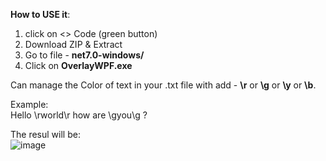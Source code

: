 **How to USE it**:
1. click on <> Code (green button)
2. Download ZIP & Extract
3. Go to file - **net7.0-windows/**
4. Click on **OverlayWPF.exe**

Can manage the Color of text in your .txt file with add - **\r** or **\g** or **\y** or **\b**.

Example: <br />
Hello \rworld\r how are \gyou\g ?

The resul will be: <br />
![image](https://github.com/mhrubes/Overlay/assets/54173124/f4b46fca-a84b-47f9-9df4-bd1c8e922317)
